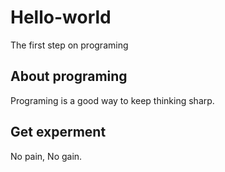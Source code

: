 # Hello-world
The first step on programing
## About programing
Programing is a good way to keep thinking sharp.
## Get experment
No pain, No gain.
